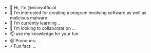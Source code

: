 - 👋 Hi, I’m @vinnyofficial
- 👀 I’m interested for creating a program involving software as well as malicious malware 
- 🌱 I’m currently learning ..
- 💞️ I’m looking to collaborate on ...
- 📫 use my knowledge for your fun
- 😄 Pronouns: ...
- ⚡ Fun fact: ...

<!---
vinnyofficial/vinnyofficial is a ✨ special ✨ repository because its `README.md` (this file) appears on your GitHub profile.
You can click the Preview link to take a look at your changes.
--->
